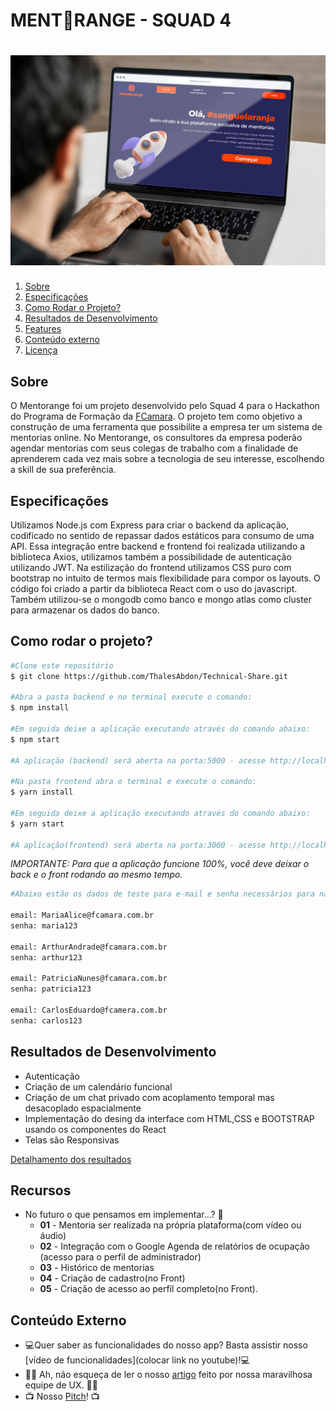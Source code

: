 # MENT🍊RANGE - SQUAD 4
<h1 align="center">
    <img alt="MENT🍊RANGE" src="Banner/banner.jpg" />
</h1>

<ol>
        <li><a href="#sobre">Sobre</a></li>
        <li> <a href="#especificacoes">Especificações</a></li>
        <li> <a href="#comorodaroprojeto">Como Rodar o Projeto?</a> </li>
        <li> <a href="#resultados"> Resultados de Desenvolvimento</a> </li>
        <li> <a href="#features">Features</a> </li>
        <li> <a href="#conteudoxterno">Conteúdo externo</a></li>
    <li><a href="#licenca">Licença</a></li>
</ol>

<h2 id="sobre">Sobre</h2> 

O Mentorange foi um projeto desenvolvido pelo Squad 4 para o Hackathon do Programa de Formação da [FCamara](https://digital.fcamara.com.br/programadeformacao). 
O projeto tem como objetivo a construção de uma ferramenta que possibilite a empresa ter um sistema de mentorias online. No Mentorange, os consultores da empresa 
poderão agendar mentorias com seus colegas de trabalho com a finalidade de aprenderem cada vez mais sobre a tecnologia de seu interesse, 
escolhendo a skill de sua preferência. 

<h2 id="especificacoes">Especificações</h2> 

Utilizamos Node.js com Express para criar o backend da aplicação, codificado no sentido de repassar dados estáticos para consumo de uma API.
Essa integração entre backend e frontend foi realizada utilizando a biblioteca Axios, utilizamos também a possibilidade de autenticação utilizando JWT. 
Na estilização do frontend utilizamos CSS puro com bootstrap no intuito de termos mais flexibilidade para compor os layouts. O código foi criado a partir da biblioteca
React com o uso do javascript. Também utilizou-se o mongodb como banco e mongo atlas como cluster para armazenar os dados do banco.

<h2 id="comorodaroprojeto">Como rodar o projeto?</h2>

``` bash
#Clone este repositório
$ git clone https://github.com/ThalesAbdon/Technical-Share.git

#Abra a pasta backend e no terminal execute o comando:
$ npm install

#Em seguida deixe a aplicação executando através do comando abaixo:
$ npm start

#A aplicação (backend) será aberta na porta:5000 - acesse http://localhost:5000 

#Na pasta frontend abra o terminal e execute o comando:
$ yarn install

#Em seguida deixe a aplicação executando através do comando abaixo:
$ yarn start

#A aplicação(frontend) será aberta na porta:3000 - acesse http://localhost:3000 
```
*IMPORTANTE: Para que a aplicação funcione 100%, você deve deixar o back e o front rodando ao mesmo tempo.*

``` bash
#Abaixo estão os dados de teste para e-mail e senha necessários para navegação das telas:

email: MariaAlice@fcamara.com.br
senha: maria123

email: ArthurAndrade@fcamara.com.br
senha: arthur123

email: PatriciaNunes@fcamara.com.br
senha: patricia123

email: CarlosEduardo@fcamera.com.br
senha: carlos123

```

<h2 id="resultados">Resultados de Desenvolvimento</h2>

* Autenticação
* Criação de um calendário funcional
* Criação de um chat privado com acoplamento temporal mas desacoplado espacialmente
* Implementação do desing da interface com HTML,CSS e BOOTSTRAP usando os componentes do React
* Telas são Responsivas

[Detalhamento dos resultados](resultados-desenvolvimento.md)

<h2 id="features">Recursos</h2>

* No futuro o que pensamos em implementar...? 🤖
    * **01** - Mentoria ser realizada na própria plataforma(com vídeo ou áudio) 
    * **02** - Integração com o Google Agenda de relatórios de ocupação (acesso para o perfil de administrador)
    * **03** - Histórico de mentorias
    * **04** - Criação de cadastro(no Front)
    * **05** - Criação de acesso ao perfil completo(no Front).
 
<h2 id="conteudoxterno">Conteúdo Externo</h2> 

* 💻Quer saber as funcionalidades do nosso app? Basta assistir nosso [vídeo de funcionalidades](colocar link no youtube)!💻
* ✍🏻 Ah, não esqueça de ler o nosso [artigo](https://medium.com/@belterionath/mentorange-eafcd6af1beb) feito por nossa maravilhosa equipe de UX. ✍🏻
* 📺 Nosso [Pitch](https://www.youtube.com/watch?v=Vz9h-YlN8iI)! 📺

 

